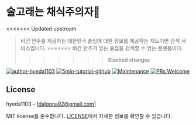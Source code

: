 # 술고래는 채식주의자🥗
<<<<<<< Updated upstream
> 비건 안주를 제공하는 대한민국 술집에 대한 정보를 제공하는 지도기반 검색 서비스입니다.
=======
> 비건 안주가 있는 술집을 검색할 수 있는 플랫폼이다.
>>>>>>> Stashed changes

[![author-hyeda1103](https://img.shields.io/badge/author-hyeda1103-blue.svg)](https://github.com/hyeda1103/)
[![5min-tutorial-github](https://img.shields.io/badge/5min--tutorial-github-red.svg)](https://github.com/topics/5min-tutorial)
[![Maintenance](https://img.shields.io/badge/Maintained%3F-yes-green.svg)](https://github.com/ohahohah/readme-template/graphs/commit-activity) 
[![PRs Welcome](https://img.shields.io/badge/PRs-welcome-brightgreen.svg)](http://makeapullrequest.com)  
  
  
## License
hyeda1103 – [dalgona92@gmail.com] 

MIT license를 준수합니다. [LICENSE](LICENSE)에서 자세한 정보를 확인할 수 있습니다.  

